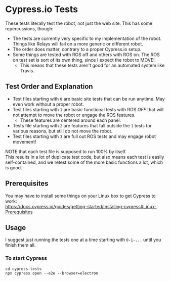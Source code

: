 # Cypress.io Tests

These tests literally test the robot, not just the web site. This has some repercussions, though:

* The tests are currently very specific to my implementation of the robot. Things like Relays will fail on a more generic or different robot.
* The order does matter, contrary to a proper Cypress.io setup.
* Some things are tested with ROS off and others with ROS on. The ROS on test set is sort of its own thing, since I expect the robot to MOVE!  
    * This means that these tests aren't good for an automated system like Travis.

## Test Order and Explanation

* Test files starting with `0` are basic site tests that can be run anytime. May even work without a proper robot.
* Test files starting with `1` are basic functional tests with ROS *OFF* that will not attempt to move the robot or engage the ROS features.
    * These features are centered around each panel. 
* Tests file starting with `2` are features that fall outside the `1` tests for various reasons, but still do not move the robot.
* Test files starting with `3` are full out ROS tests and may engage robot movement!
  
NOTE that each test file is supposed to run 100% by itself.  
This results in a lot of duplicate test code, but also means each test is easily self-contained, and we retest some of the more basic functions a lot, which is good.  

## Prerequisites

You may have to install some things on your Linux box to get Cypress to work:  
https://docs.cypress.io/guides/getting-started/installing-cypress#Linux-Prerequisites

## Usage
I suggest just running the tests one at a time starting with `0-1-...` until you finish them all.

### To start Cypress
```
cd cypress-tests
npx cypress open --e2e --browser=electron
```
